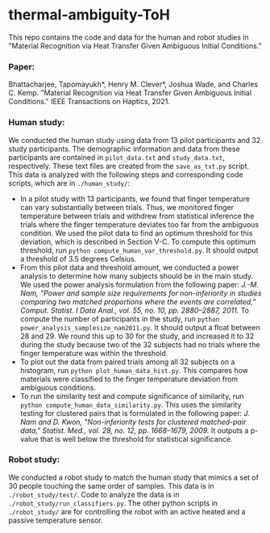 # thermal-ambiguity-ToH

This repo contains the code and data for the human and robot studies in "Material Recognition via Heat Transfer Given Ambiguous Initial Conditions."

### Paper:
Bhattacharjee, Tapomayukh\*, Henry M. Clever\*, Joshua Wade, and Charles C. Kemp. "Material Recognition via Heat Transfer Given Ambiguous Initial Conditions." IEEE Transactions on Haptics, 2021.

### Human study:
We conducted the human study using data from 13 pilot participants and 32 study participants. The demographic information and data from these participants are contained in `pilot_data.txt` and `study_data.txt`, respectively. These text files are created from the `save_as_txt.py` script. This data is analyzed with the following steps and corresponding code scripts, which are in `./human_study/`:

* In a pilot study with 13 participants, we found that finger temperature can vary substantially between trials. Thus, we monitored finger temperature between trials and withdrew from statistical inference the trials where the finger temperature deviates too far from the ambiguous condition. We used the pilot data to find an optimum threshold for this deviation, which is described in Section V-C. To compute this optimum threshold, run `python compute_human_var_threshold.py`. It should output a threshold of 3.5 degrees Celsius.
* From this pilot data and threshold amount, we conducted a power analysis to determine how many subjects should be in the main study. We used the power analysis formulation from the following paper: *J.-M. Nam, "Power and sample size requirements for non-inferiority in studies comparing two matched proportions where the events are correlated,” Comput. Statist. I Data Anal., vol. 55, no. 10, pp. 2880–2887, 2011.* To compute the number of participants in the study, run `python power_analysis_samplesize_nam2011.py`. It should output a float between 28 and 29. We round this up to 30 for the study, and increased it to 32 during the study because two of the 32 subjects had no trials where the finger temperature was within the threshold.
* To plot out the data from paired trials among all 32 subjects on a histogram, run `python plot_human_data_hist.py`. This compares how materials were classified to the finger temperature deviation from ambiguous conditions.
* To run the similarity test and compute significance of similarity, run `python compute_human_data_similarity.py`. This uses the similarity testing for clustered pairs that is formulated in the following paper: *J. Nam and D. Kwon, "Non-inferiority tests for clustered matched-pair data," Statist. Med., vol. 28, no. 12, pp. 1668–1679, 2009.* It outputs a p-value that is well below the threshold for statistical significance.

### Robot study:
We conducted a robot study to match the human study that mimics a set of 30 people touching the same order of samples. This data is in `./robot_study/test/`. Code to analyze the data is in `./robot_study/run_classifiers.py`. The other python scripts in `./robot_study/` are for controlling the robot with an active heated and a passive temperature sensor.

